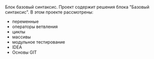 Блок базовый синтаксис.
Проект содержит решения блока "Базовый синтаксис".
В этом проекте рассмотрены: 
- переменные
- операторы ветвления
- циклы
- массивы
- модульное тестирование
- IDEA
- Основы GIT
